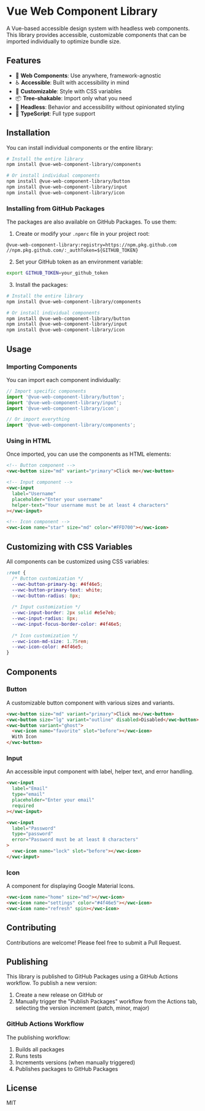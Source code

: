 # Vue Web Component Library

A Vue-based accessible design system with headless web components. This library provides accessible, customizable components that can be imported individually to optimize bundle size.

## Features

- 🧩 **Web Components**: Use anywhere, framework-agnostic
- ♿ **Accessible**: Built with accessibility in mind
- 🎨 **Customizable**: Style with CSS variables
- 📦 **Tree-shakable**: Import only what you need
- 🔧 **Headless**: Behavior and accessibility without opinionated styling
- 🧰 **TypeScript**: Full type support

## Installation

You can install individual components or the entire library:

```bash
# Install the entire library
npm install @vue-web-component-library/components

# Or install individual components
npm install @vue-web-component-library/button
npm install @vue-web-component-library/input
npm install @vue-web-component-library/icon
```

### Installing from GitHub Packages

The packages are also available on GitHub Packages. To use them:

1. Create or modify your `.npmrc` file in your project root:

```
@vue-web-component-library:registry=https://npm.pkg.github.com
//npm.pkg.github.com/:_authToken=${GITHUB_TOKEN}
```

2. Set your GitHub token as an environment variable:

```bash
export GITHUB_TOKEN=your_github_token
```

3. Install the packages:

```bash
# Install the entire library
npm install @vue-web-component-library/components

# Or install individual components
npm install @vue-web-component-library/button
npm install @vue-web-component-library/input
npm install @vue-web-component-library/icon
```

## Usage

### Importing Components

You can import each component individually:

```js
// Import specific components
import '@vue-web-component-library/button';
import '@vue-web-component-library/input';
import '@vue-web-component-library/icon';

// Or import everything
import '@vue-web-component-library/components';
```

### Using in HTML

Once imported, you can use the components as HTML elements:

```html
<!-- Button component -->
<vwc-button size="md" variant="primary">Click me</vwc-button>

<!-- Input component -->
<vwc-input 
  label="Username" 
  placeholder="Enter your username"
  helper-text="Your username must be at least 4 characters"
></vwc-input>

<!-- Icon component -->
<vwc-icon name="star" size="md" color="#FFD700"></vwc-icon>
```

## Customizing with CSS Variables

All components can be customized using CSS variables:

```css
:root {
  /* Button customization */
  --vwc-button-primary-bg: #4f46e5;
  --vwc-button-primary-text: white;
  --vwc-button-radius: 8px;
  
  /* Input customization */
  --vwc-input-border: 2px solid #e5e7eb;
  --vwc-input-radius: 8px;
  --vwc-input-focus-border-color: #4f46e5;
  
  /* Icon customization */
  --vwc-icon-md-size: 1.75rem;
  --vwc-icon-color: #4f46e5;
}
```

## Components

### Button

A customizable button component with various sizes and variants.

```html
<vwc-button size="md" variant="primary">Click me</vwc-button>
<vwc-button size="lg" variant="outline" disabled>Disabled</vwc-button>
<vwc-button variant="ghost">
  <vwc-icon name="favorite" slot="before"></vwc-icon>
  With Icon
</vwc-button>
```

### Input

An accessible input component with label, helper text, and error handling.

```html
<vwc-input 
  label="Email" 
  type="email" 
  placeholder="Enter your email"
  required
></vwc-input>

<vwc-input 
  label="Password" 
  type="password"
  error="Password must be at least 8 characters"
>
  <vwc-icon name="lock" slot="before"></vwc-icon>
</vwc-input>
```

### Icon

A component for displaying Google Material Icons.

```html
<vwc-icon name="home" size="md"></vwc-icon>
<vwc-icon name="settings" color="#4f46e5"></vwc-icon>
<vwc-icon name="refresh" spin></vwc-icon>
```

## Contributing

Contributions are welcome! Please feel free to submit a Pull Request.

## Publishing

This library is published to GitHub Packages using a GitHub Actions workflow. To publish a new version:

1. Create a new release on GitHub or
2. Manually trigger the "Publish Packages" workflow from the Actions tab, selecting the version increment (patch, minor, major)

### GitHub Actions Workflow

The publishing workflow:

1. Builds all packages
2. Runs tests
3. Increments versions (when manually triggered)
4. Publishes packages to GitHub Packages

## License
MIT